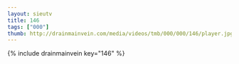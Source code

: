 ```yaml
--- 
layout: sieutv
title: 146
tags: ["000"]
thumb: http://drainmainvein.com/media/videos/tmb/000/000/146/player.jpg
---
```

{% include drainmainvein key="146" %} 

